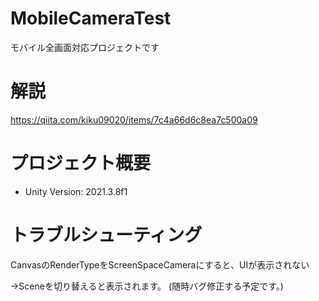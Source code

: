 # MobileCameraTest
モバイル全画面対応プロジェクトです

# 解説
https://qiita.com/kiku09020/items/7c4a66d6c8ea7c500a09

# プロジェクト概要
- Unity Version: 2021.3.8f1

# トラブルシューティング
CanvasのRenderTypeをScreenSpaceCameraにすると、UIが表示されない

→Sceneを切り替えると表示されます。
(随時バグ修正する予定です。)
